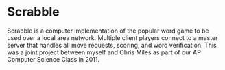 Scrabble
========
Scrabble is a computer implementation of the popular word game to be used over a local area network. Multiple client
players connect to a master server that handles all move requests, scoring, and word verification. This was a joint
project between myself and Chris Miles as part of our AP Computer Science Class in 2011.
